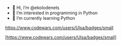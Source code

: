 - 👋 Hi, I’m @ekolodenets
- 👀 I’m interested in programming in Python
- 🌱 I’m currently learning Python

https://www.codewars.com/users/Ulsa/badges/small

[https://www.codewars.com/users/Ulsa/badges/small]
<!---
ekolodenets/ekolodenets is a ✨ special ✨ repository because its `README.md` (this file) appears on your GitHub profile.
You can click the Preview link to take a look at your changes.
--->
